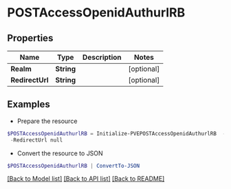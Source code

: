 # POSTAccessOpenidAuthurlRB
## Properties

Name | Type | Description | Notes
------------ | ------------- | ------------- | -------------
**Realm** | **String** |  | [optional] 
**RedirectUrl** | **String** |  | [optional] 

## Examples

- Prepare the resource
```powershell
$POSTAccessOpenidAuthurlRB = Initialize-PVEPOSTAccessOpenidAuthurlRB  -Realm null `
 -RedirectUrl null
```

- Convert the resource to JSON
```powershell
$POSTAccessOpenidAuthurlRB | ConvertTo-JSON
```

[[Back to Model list]](../README.md#documentation-for-models) [[Back to API list]](../README.md#documentation-for-api-endpoints) [[Back to README]](../README.md)

